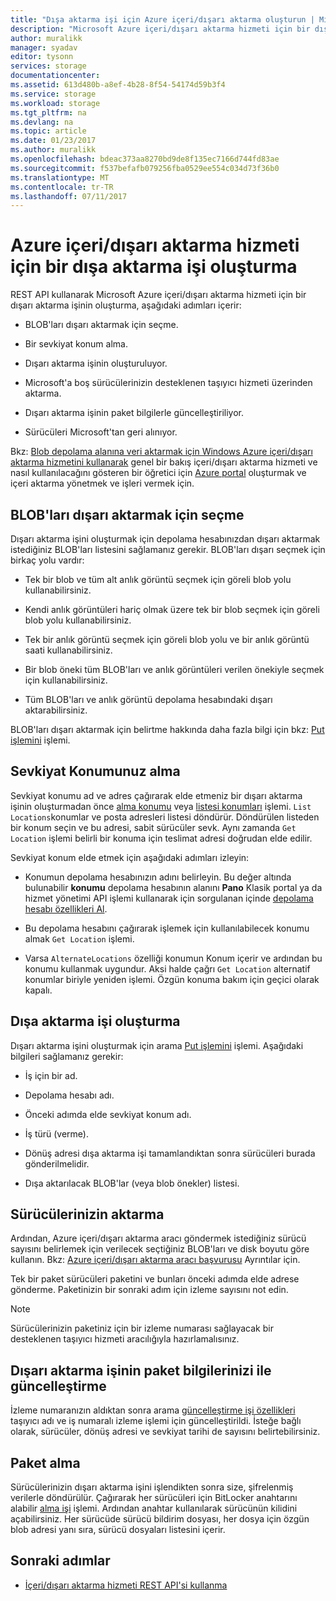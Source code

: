 ```yaml
---
title: "Dışa aktarma işi için Azure içeri/dışarı aktarma oluşturun | Microsoft Docs"
description: "Microsoft Azure içeri/dışarı aktarma hizmeti için bir dışarı aktarma işinin oluşturmayı öğrenin."
author: muralikk
manager: syadav
editor: tysonn
services: storage
documentationcenter: 
ms.assetid: 613d480b-a8ef-4b28-8f54-54174d59b3f4
ms.service: storage
ms.workload: storage
ms.tgt_pltfrm: na
ms.devlang: na
ms.topic: article
ms.date: 01/23/2017
ms.author: muralikk
ms.openlocfilehash: bdeac373aa8270bd9de8f135ec7166d744fd83ae
ms.sourcegitcommit: f537befafb079256fba0529ee554c034d73f36b0
ms.translationtype: MT
ms.contentlocale: tr-TR
ms.lasthandoff: 07/11/2017
---
```

# <a name="creating-an-export-job-for-the-azure-importexport-service"></a>Azure içeri/dışarı aktarma hizmeti için bir dışa aktarma işi oluşturma
REST API kullanarak Microsoft Azure içeri/dışarı aktarma hizmeti için bir dışarı aktarma işinin oluşturma, aşağıdaki adımları içerir:

-   BLOB'ları dışarı aktarmak için seçme.

-   Bir sevkiyat konum alma.

-   Dışarı aktarma işinin oluşturuluyor.

-   Microsoft'a boş sürücülerinizin desteklenen taşıyıcı hizmeti üzerinden aktarma.

-   Dışarı aktarma işinin paket bilgilerle güncelleştiriliyor.

-   Sürücüleri Microsoft'tan geri alınıyor.

 Bkz: [Blob depolama alanına veri aktarmak için Windows Azure içeri/dışarı aktarma hizmetini kullanarak](storage-import-export-service.md) genel bir bakış içeri/dışarı aktarma hizmeti ve nasıl kullanılacağını gösteren bir öğretici için [Azure portal](https://portal.azure.com/) oluşturmak ve içeri aktarma yönetmek ve işleri vermek için.

## <a name="selecting-blobs-to-export"></a>BLOB'ları dışarı aktarmak için seçme
 Dışarı aktarma işini oluşturmak için depolama hesabınızdan dışarı aktarmak istediğiniz BLOB'ları listesini sağlamanız gerekir. BLOB'ları dışarı seçmek için birkaç yolu vardır:

-   Tek bir blob ve tüm alt anlık görüntü seçmek için göreli blob yolu kullanabilirsiniz.

-   Kendi anlık görüntüleri hariç olmak üzere tek bir blob seçmek için göreli blob yolu kullanabilirsiniz.

-   Tek bir anlık görüntü seçmek için göreli blob yolu ve bir anlık görüntü saati kullanabilirsiniz.

-   Bir blob öneki tüm BLOB'ları ve anlık görüntüleri verilen önekiyle seçmek için kullanabilirsiniz.

-   Tüm BLOB'ları ve anlık görüntü depolama hesabındaki dışarı aktarabilirsiniz.

 BLOB'ları dışarı aktarmak için belirtme hakkında daha fazla bilgi için bkz: [Put işlemini](/rest/api/storageimportexport/jobs#Jobs_CreateOrUpdate) işlemi.

## <a name="obtaining-your-shipping-location"></a>Sevkiyat Konumunuz alma
Sevkiyat konumu ad ve adres çağırarak elde etmeniz bir dışarı aktarma işinin oluşturmadan önce [alma konumu](https://portal.azure.com) veya [listesi konumları](/rest/api/storageimportexport/listlocations) işlemi. `List Locations`konumlar ve posta adresleri listesi döndürür. Döndürülen listeden bir konum seçin ve bu adresi, sabit sürücüler sevk. Aynı zamanda `Get Location` işlemi belirli bir konuma için teslimat adresi doğrudan elde edilir.

Sevkiyat konum elde etmek için aşağıdaki adımları izleyin:

-   Konumun depolama hesabınızın adını belirleyin. Bu değer altında bulunabilir **konumu** depolama hesabının alanını **Pano** Klasik portal ya da hizmet yönetimi API işlemi kullanarak için sorgulanan içinde [depolama hesabı özellikleri Al](/rest/api/storagerp/storageaccounts#StorageAccounts_GetProperties).

-   Bu depolama hesabını çağırarak işlemek için kullanılabilecek konumu almak `Get Location` işlemi.

-   Varsa `AlternateLocations` özelliği konumun Konum içerir ve ardından bu konumu kullanmak uygundur. Aksi halde çağrı `Get Location` alternatif konumlar biriyle yeniden işlemi. Özgün konuma bakım için geçici olarak kapalı.

## <a name="creating-the-export-job"></a>Dışa aktarma işi oluşturma
 Dışarı aktarma işini oluşturmak için arama [Put işlemini](/rest/api/storageimportexport/jobs#Jobs_CreateOrUpdate) işlemi. Aşağıdaki bilgileri sağlamanız gerekir:

-   İş için bir ad.

-   Depolama hesabı adı.

-   Önceki adımda elde sevkiyat konum adı.

-   İş türü (verme).

-   Dönüş adresi dışa aktarma işi tamamlandıktan sonra sürücüleri burada gönderilmelidir.

-   Dışa aktarılacak BLOB'lar (veya blob önekler) listesi.

## <a name="shipping-your-drives"></a>Sürücülerinizin aktarma
 Ardından, Azure içeri/dışarı aktarma aracı göndermek istediğiniz sürücü sayısını belirlemek için verilecek seçtiğiniz BLOB'ları ve disk boyutu göre kullanın. Bkz: [Azure içeri/dışarı aktarma aracı başvurusu](storage-import-export-tool-how-to-v1.md) Ayrıntılar için.

 Tek bir paket sürücüleri paketini ve bunları önceki adımda elde adrese gönderme. Paketinizin bir sonraki adım için izleme sayısını not edin.

> [!NOTE]
>  Sürücülerinizin paketiniz için bir izleme numarası sağlayacak bir desteklenen taşıyıcı hizmeti aracılığıyla hazırlamalısınız.

## <a name="updating-the-export-job-with-your-package-information"></a>Dışarı aktarma işinin paket bilgilerinizi ile güncelleştirme
 İzleme numaranızın aldıktan sonra arama [güncelleştirme işi özellikleri](/rest/api/storageimportexport/jobs#Jobs_Update) taşıyıcı adı ve iş numaralı izleme işlemi için güncelleştirildi. İsteğe bağlı olarak, sürücüler, dönüş adresi ve sevkiyat tarihi de sayısını belirtebilirsiniz.

## <a name="receiving-the-package"></a>Paket alma
 Sürücülerinizin dışarı aktarma işini işlendikten sonra size, şifrelenmiş verilerle döndürülür. Çağırarak her sürücüleri için BitLocker anahtarını alabilir [alma işi](/rest/api/storageimportexport/jobs#Jobs_Get) işlemi. Ardından anahtar kullanılarak sürücünün kilidini açabilirsiniz. Her sürücüde sürücü bildirim dosyası, her dosya için özgün blob adresi yanı sıra, sürücü dosyaları listesini içerir.

## <a name="next-steps"></a>Sonraki adımlar

* [İçeri/dışarı aktarma hizmeti REST API'si kullanma](storage-import-export-using-the-rest-api.md)
